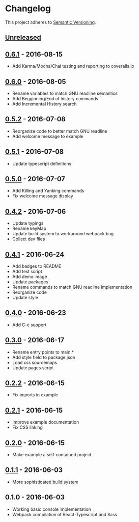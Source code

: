 # Changelog
This project adheres to [Semantic Versioning](http://semver.org/).

## [Unreleased]

## [0.6.1] - 2016-08-15
- Add Karma/Mocha/Chai testing and reporting to coveralls.io

## [0.6.0] - 2016-08-05
- Rename variables to match GNU readline semantics
- Add Begginning/End of history commands
- Add Incremental History search

## [0.5.2] - 2016-07-08
- Reorganize code to better match GNU readline
- Add welcome message to example

## [0.5.1] - 2016-07-08
- Update typescript definitions

## [0.5.0] - 2016-07-07
- Add Killing and Yanking commands
- Fix welcome message display

## [0.4.2] - 2016-07-06
- Update typings
- Rename keyMap
- Update build system to workaround webpack bug
- Collect dev files

## [0.4.1] - 2016-06-24
- Add badges to README
- Add test script
- Add demo image
- Update packages
- Rename commands to match GNU readline implementation
- Reorganize code
- Update style

## [0.4.0] - 2016-06-23
- Add C-c support

## [0.3.0] - 2016-06-17
- Rename entry points to main.*
- Add style field to package.json
- Load css sourcemaps
- Update pages script

## [0.2.2] - 2016-06-15
- Fix imports in example

## [0.2.1] - 2016-06-15
- Improve example documentation
- Fix CSS linking

## [0.2.0] - 2016-06-15
- Make example a self-contained project

## [0.1.1] - 2016-06-03
- More sophisticated build system

## 0.1.0 - 2016-06-03
- Working basic console implementation
- Webpack compilation of React-Typescript and Sass

[Unreleased]: https://github.com/autochthe/react-console/compare/v0.6.1...HEAD
[0.6.1]: https://github.com/autochthe/react-console/compare/v0.6.0...v0.6.1
[0.6.0]: https://github.com/autochthe/react-console/compare/v0.5.2...v0.6.0
[0.5.2]: https://github.com/autochthe/react-console/compare/v0.5.1...v0.5.2
[0.5.1]: https://github.com/autochthe/react-console/compare/v0.5.0...v0.5.1
[0.5.0]: https://github.com/autochthe/react-console/compare/v0.4.2...v0.5.0
[0.4.2]: https://github.com/autochthe/react-console/compare/v0.4.1...v0.4.2
[0.4.1]: https://github.com/autochthe/react-console/compare/v0.4.0...v0.4.1
[0.4.0]: https://github.com/autochthe/react-console/compare/v0.3.0...v0.4.0
[0.3.0]: https://github.com/autochthe/react-console/compare/v0.2.2...v0.3.0
[0.2.2]: https://github.com/autochthe/react-console/compare/v0.2.1...v0.2.2
[0.2.1]: https://github.com/autochthe/react-console/compare/v0.2.0...v0.2.1
[0.2.0]: https://github.com/autochthe/react-console/compare/v0.1.1...v0.2.0
[0.1.1]: https://github.com/autochthe/react-console/compare/v0.1.0...v0.1.1
